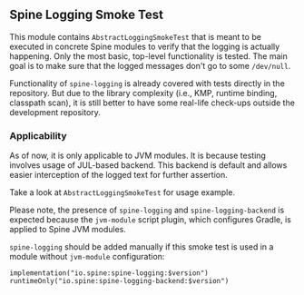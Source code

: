 ## Spine Logging Smoke Test

This module contains `AbstractLoggingSmokeTest` that is meant to be executed in concrete
Spine modules to verify that the logging is actually happening. Only the most basic,
top-level functionality is tested. The main goal is to make sure that the logged messages
don't go to some `/dev/null`.

Functionality of `spine-logging` is already covered with tests directly in the repository.
But due to the library complexity (i.e., KMP, runtime binding, classpath scan), it is still
better to have some real-life check-ups outside the development repository.

### Applicability

As of now, it is only applicable to JVM modules. It is because testing involves usage
of JUL-based backend. This backend is default and allows easier interception of the logged
text for further assertion.

Take a look at `AbstractLoggingSmokeTest` for usage example.

Please note, the presence of `spine-logging` and `spine-logging-backend` is expected because
the `jvm-module` script plugin, which configures Gradle, is applied to Spine JVM modules.

`spine-logging` should be added manually if this smoke test is used in a module without
`jvm-module` configuration:

```
implementation("io.spine:spine-logging:$version")
runtimeOnly("io.spine:spine-logging-backend:$version")
```
